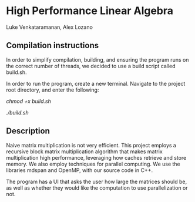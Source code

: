 # High Performance Linear Algebra
Luke Venkataramanan, Alex Lozano

## Compilation instructions
In order to simplify compilation, building, and ensuring the program runs on the correct number of threads, we decided to use a build script called build.sh.

In order to run the program, create a new terminal. Navigate to the project root directory, and enter the following:

*chmod +x build.sh*

*./build.sh*

## Description
Naive matrix multiplication is not very efficient. This project employs a recursive block matrix multiplication algorithm that makes matrix multiplication high performance, leveraging how caches retrieve and store memory. We also employ techniques for parallel computing. We use the libraries mdspan and OpenMP, with our source code in C++.

The program has a UI that asks the user how large the matrices should be, as well as whether they would like the computation to use parallelization or not.
